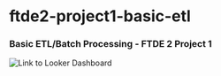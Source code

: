 # ftde2-project1-basic-etl
### Basic ETL/Batch Processing - FTDE 2 Project 1

![Link to Looker Dashboard](https://lookerstudio.google.com/reporting/f0f6336a-4082-4f4c-a0c5-9d1dcaed6c3a)
